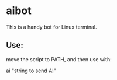 # aibot

This is a handy bot for Linux terminal. 

## Use:
move the script to PATH, and then use with:

ai "string to send AI"

